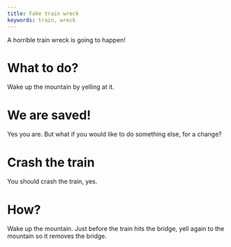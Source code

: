 ```yaml
---
title: Fake train wreck
keywords: train, wreck
---
```


A horrible train wreck is going to happen!

# What to do?
Wake up the mountain by yelling at it.

# We are saved!
Yes you are. But what if you would like to do something else, for a change?

# Crash the train
You should crash the train, yes.

# How?
Wake up the mountain. Just before the train hits the bridge, yell again to the mountain so it removes the bridge.

